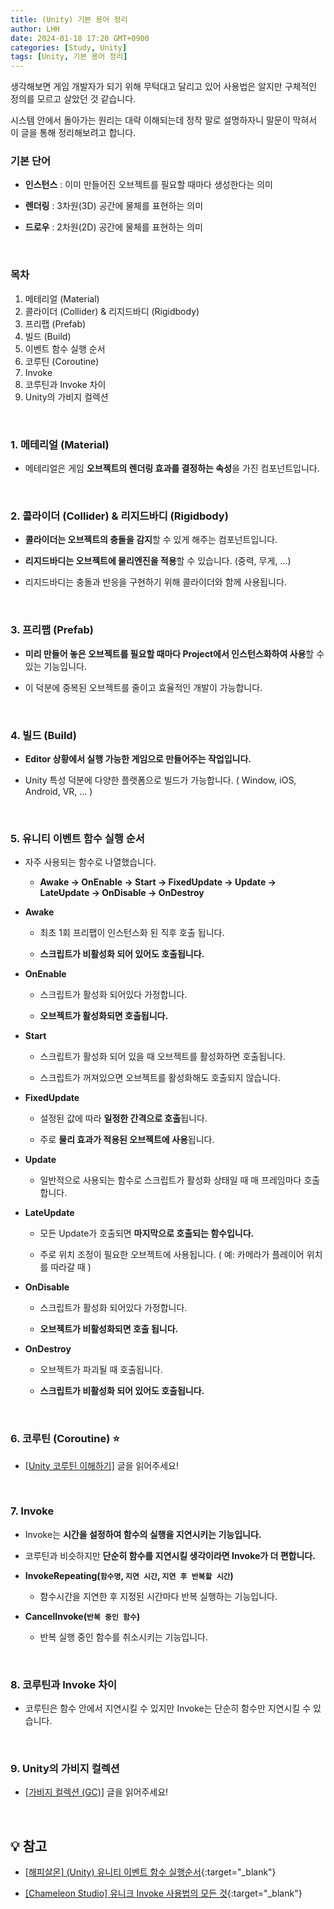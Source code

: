 ```yaml
---
title: (Unity) 기본 용어 정리
author: LHH
date: 2024-01-18 17:20 GMT+0900
categories: [Study, Unity]
tags: [Unity, 기본 용어 정리]
---
```


생각해보면 게임 개발자가 되기 위해 무턱대고 달리고 있어 사용법은 알지만 구체적인 정의를 모르고 살았던 것 같습니다.

시스템 안에서 돌아가는 원리는 대략 이해되는데 정작 말로 설명하자니 말문이 막혀서 이 글을 통해 정리해보려고 합니다.

### 기본 단어
+ **인스턴스** : 이미 만들어진 오브젝트를 필요할 때마다 생성한다는 의미

+ **렌더링** : 3차원(3D) 공간에 물체를 표현하는 의미

+ **드로우** : 2차원(2D) 공간에 물체를 표현하는 의미

<br>

### 목차 
1. 메테리얼 (Material)
2. 콜라이더 (Collider) & 리지드바디 (Rigidbody)
3. 프리팹 (Prefab)
4. 빌드 (Build)
5. 이벤트 함수 실행 순서
6. 코루틴 (Coroutine)
7. Invoke
8. 코루틴과 Invoke 차이
9. Unity의 가비지 컬렉션

<br>

### 1. 메테리얼 (Material)
+ 메테리얼은 게임 **오브젝트의 렌더링 효과를 결정하는 속성**을 가진 컴포넌트입니다.

<br>

### 2. 콜라이더 (Collider) & 리지드바디 (Rigidbody)
+ **콜라이더는 오브젝트의 충돌을 감지**할 수 있게 해주는 컴포넌트입니다.

+ **리지드바디는 오브젝트에 물리엔진을 적용**할 수 있습니다. (중력, 무게, ...)

+ 리지드바디는 충돌과 반응을 구현하기 위해 콜라이더와 함께 사용됩니다.

<br>

### 3. 프리팹 (Prefab)
+ **미리 만들어 놓은 오브젝트를 필요할 때마다 Project에서 인스턴스화하여 사용**할 수 있는 기능입니다.

+ 이 덕분에 중복된 오브젝트를 줄이고 효율적인 개발이 가능합니다.

<br>

### 4. 빌드 (Build)
+ **Editor 상황에서 실행 가능한 게임으로 만들어주는 작업입니다.**

+ Unity 특성 덕분에 다양한 플랫폼으로 빌드가 가능합니다. ( Window, iOS, Android, VR, ... )

<br>

### 5. 유니티 이벤트 함수 실행 순서

+ 자주 사용되는 함수로 나열했습니다.

    + **Awake -> OnEnable -> Start -> FixedUpdate -> Update -> LateUpdate -> OnDisable -> OnDestroy**


+ **Awake**

    + 최초 1회 프리팹이 인스턴스화 된 직후 호출 됩니다.

    + **스크립트가 비활성화 되어 있어도 호출됩니다.**

+ **OnEnable**

    + 스크립트가 활성화 되어있다 가정합니다.
    
    + **오브젝트가 활성화되면 호출됩니다.**

+ **Start**

    + 스크립트가 활성화 되어 있을 때 오브젝트를 활성화하면 호출됩니다.

    + 스크립트가 꺼져있으면 오브젝트를 활성화해도 호출되지 않습니다.

+ **FixedUpdate**

    + 설정된 값에 따라 **일정한 간격으로 호출**됩니다.

    + 주로 **물리 효과가 적용된 오브젝트에 사용**됩니다.

+ **Update**

    + 일반적으로 사용되는 함수로 스크립트가 활성화 상태일 때 매 프레임마다 호출합니다.

+ **LateUpdate**

    + 모든 Update가 호출되면 **마지막으로 호출되는 함수입니다.**
    
    + 주로 위치 조정이 필요한 오브젝트에 사용됩니다. ( 예: 카메라가 플레이어 위치를 따라갈 때 )

+ **OnDisable**

    + 스크립트가 활성화 되어있다 가정합니다.
    
    + **오브젝트가 비활성화되면 호출 됩니다.**

+ **OnDestroy**

    + 오브젝트가 파괴될 때 호출됩니다.

    + **스크립트가 비활성화 되어 있어도 호출됩니다.**

<br>

### 6. 코루틴 (Coroutine) ⭐

+ [[Unity 코루틴 이해하기]](/posts/Unity-코루틴-이해하기/) 글을 읽어주세요!

<br>

### 7. Invoke

+ Invoke는 **시간을 설정하여 함수의 실행을 지연시키는 기능입니다.**

+ 코루틴과 비슷하지만 **단순히 함수를 지연시킬 생각이라면 Invoke가 더 편합니다.**

+ **InvokeRepeating(`함수명`, `지연 시간`, `지연 후 반복할 시간`)**

    + 함수시간을 지연한 후 지정된 시간마다 반복 실행하는 기능입니다.

+ **CancelInvoke(`반복 중인 함수`)**

    + 반복 실행 중인 함수를 취소시키는 기능입니다.

<br>

### 8. 코루틴과 Invoke 차이

+ 코루틴은 함수 안에서 지연시킬 수 있지만 Invoke는 단순히 함수만 지연시킬 수 있습니다.

<br>

### 9. Unity의 가비지 컬렉션

+ [[가비지 컬렉션 (GC)]](/posts/Unity-가비지-컬렉션/) 글을 읽어주세요!

<br>

## 💡 참고

- [[해피살몬] (Unity) 유니티 이벤트 함수 실행순서](https://happysalmon.tistory.com/2){:target="_blank"}

- [[Chameleon Studio] 유니크 Invoke 사용법의 모든 것](https://chameleonstudio.tistory.com/37){:target="_blank"}